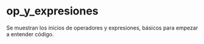 # op_y_expresiones
Se muestran los inicios de operadores y expresiones, básicos para empezar a entender código.
